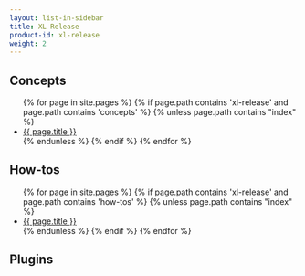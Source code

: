 ```yaml
---
layout: list-in-sidebar
title: XL Release
product-id: xl-release
weight: 2
---
```


## Concepts

<ul>
{% for page in site.pages %}
	{% if page.path contains 'xl-release' and page.path contains 'concepts' %}
		{% unless page.path contains "index" %}
			<li><a href="{{ page.url }}">{{ page.title }}</a></li>
		{% endunless %}
	{% endif %}
{% endfor %}
</ul>

## How-tos

<ul>
{% for page in site.pages %}
	{% if page.path contains 'xl-release' and page.path contains 'how-tos' %}
		{% unless page.path contains "index" %}
			<li><a href="{{ page.url }}">{{ page.title }}</a></li>
		{% endunless %}
	{% endif %}
{% endfor %}
</ul>

## Plugins
